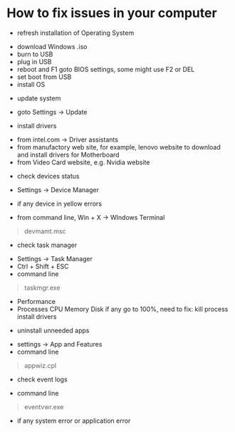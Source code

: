 # How to fix issues in your computer
* refresh installation of Operating System 
+ download Windows .iso 
+ burn to USB
+ plug in USB 
+ reboot and F1 goto BIOS settings, some might use F2 or DEL
+ set boot from USB
+ install OS 

* update system
+ goto Settings -> Update

* install drivers
+ from intel.com -> Driver assistants
+ from manufactory web site, for example, lenovo website to download and install drivers for Motherboard
+ from Video Card website, e.g. Nvidia website

* check devices status 
+ Settings -> Device Manager
- if any device in yellow errors
+ from command line, Win + X -> WIndows Terminal
> devmamt.msc

* check task manager
+ Settings -> Task Manager
+ Ctrl + Shift + ESC 
+ command line 
> taskmgr.exe
- Performance
- Processes
  CPU   Memory  Disk
  if any go to 100%, need to fix:
  kill process
  install drivers

* uninstall unneeded apps
+ settings -> App and Features
+ command line
> appwiz.cpl

* check event logs 
+ command line
> eventvwr.exe
- if any system error or application error 


